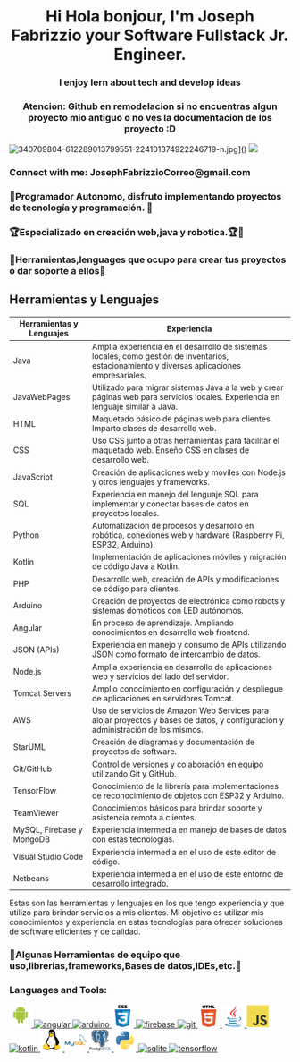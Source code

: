 

<h1 align="center">Hi Hola bonjour, I'm Joseph Fabrizzio your Software Fullstack Jr. Engineer.</h1>
<h3 align="center">I enjoy lern about tech and develop ideas</h3>
<h3 align="center">Atencion:  Github en remodelacion si no encuentras algun proyecto mio antiguo o no ves la documentacion de los proyecto :D</h3>


![340709804-612289013799551-224101374922246719-n.jpg](https://i.postimg.cc/ryPTNrkj/340709804-612289013799551-224101374922246719-n.jpg)]()
 <img src=“https://i.postimg.cc/ryPTNrkj/340709804-612289013799551-224101374922246719-n.jpg”> 
<h3 align="left">Connect with me: JosephFabrizzioCorreo@gmail.com</h3>

### 🤖Programador Autonomo, disfruto implementando proyectos de tecnología y programación. 🤖 

### 🏆Especializado en creación web,java y robotica.🏆👋

### 🤖Herramientas,lenguages que ocupo para crear tus proyectos o dar soporte a ellos🤖
## Herramientas y Lenguajes

| Herramientas y Lenguajes | Experiencia |
|-------------------------|-------------|
| Java                    | Amplia experiencia en el desarrollo de sistemas locales, como gestión de inventarios, estacionamiento y diversas aplicaciones empresariales. |
| JavaWebPages            | Utilizado para migrar sistemas Java a la web y crear páginas web para servicios locales. Experiencia en lenguaje similar a Java. |
| HTML                    | Maquetado básico de páginas web para clientes. Imparto clases de desarrollo web. |
| CSS                     | Uso CSS junto a otras herramientas para facilitar el maquetado web. Enseño CSS en clases de desarrollo web. |
| JavaScript              | Creación de aplicaciones web y móviles con Node.js y otros lenguajes y frameworks. |
| SQL                     | Experiencia en manejo del lenguaje SQL para implementar y conectar bases de datos en proyectos locales. |
| Python                  | Automatización de procesos y desarrollo en robótica, conexiones web y hardware (Raspberry Pi, ESP32, Arduino). |
| Kotlin                  | Implementación de aplicaciones móviles y migración de código Java a Kotlin. |
| PHP                     | Desarrollo web, creación de APIs y modificaciones de código para clientes. |
| Arduino                 | Creación de proyectos de electrónica como robots y sistemas domóticos con LED autónomos. |
| Angular                 | En proceso de aprendizaje. Ampliando conocimientos en desarrollo web frontend. |
| JSON (APIs)             | Experiencia en manejo y consumo de APIs utilizando JSON como formato de intercambio de datos. |
| Node.js                 | Amplia experiencia en desarrollo de aplicaciones web y servicios del lado del servidor. |
| Tomcat Servers          | Amplio conocimiento en configuración y despliegue de aplicaciones en servidores Tomcat. |
| AWS                     | Uso de servicios de Amazon Web Services para alojar proyectos y bases de datos, y configuración y administración de los mismos. |
| StarUML                 | Creación de diagramas y documentación de proyectos de software. |
| Git/GitHub              | Control de versiones y colaboración en equipo utilizando Git y GitHub. |
| TensorFlow             | Conocimiento de la librería para implementaciones de reconocimiento de objetos con ESP32 y Arduino. |
| TeamViewer              | Conocimientos básicos para brindar soporte y asistencia remota a clientes. |
| MySQL, Firebase y MongoDB | Experiencia intermedia en manejo de bases de datos con estas tecnologías. |
| Visual Studio Code      | Experiencia intermedia en el uso de este editor de código. |
| Netbeans                | Experiencia intermedia en el uso de este entorno de desarrollo integrado. |

Estas son las herramientas y lenguajes en los que tengo experiencia y que utilizo para brindar servicios a mis clientes. Mi objetivo es utilizar mis conocimientos y experiencia en estas tecnologías para ofrecer soluciones de software eficientes y de calidad.


 ### 🤖Algunas Herramientas de equipo que uso,librerias,frameworks,Bases de datos,IDEs,etc.🤖
 
<h3 align="left">Languages and Tools:</h3>
<p align="left"> <a href="https://developer.android.com" target="_blank" rel="noreferrer"> <img src="https://raw.githubusercontent.com/devicons/devicon/master/icons/android/android-original-wordmark.svg" alt="android" width="40" height="40"/> </a> <a href="https://angular.io" target="_blank" rel="noreferrer"> <img src="https://angular.io/assets/images/logos/angular/angular.svg" alt="angular" width="40" height="40"/> </a> <a href="https://www.arduino.cc/" target="_blank" rel="noreferrer"> <img src="https://cdn.worldvectorlogo.com/logos/arduino-1.svg" alt="arduino" width="40" height="40"/> </a> <a href="https://www.w3schools.com/css/" target="_blank" rel="noreferrer"> <img src="https://raw.githubusercontent.com/devicons/devicon/master/icons/css3/css3-original-wordmark.svg" alt="css3" width="40" height="40"/> </a> <a href="https://firebase.google.com/" target="_blank" rel="noreferrer"> <img src="https://www.vectorlogo.zone/logos/firebase/firebase-icon.svg" alt="firebase" width="40" height="40"/> </a> <a href="https://git-scm.com/" target="_blank" rel="noreferrer"> <img src="https://www.vectorlogo.zone/logos/git-scm/git-scm-icon.svg" alt="git" width="40" height="40"/> </a> <a href="https://www.w3.org/html/" target="_blank" rel="noreferrer"> <img src="https://raw.githubusercontent.com/devicons/devicon/master/icons/html5/html5-original-wordmark.svg" alt="html5" width="40" height="40"/> </a> <a href="https://www.java.com" target="_blank" rel="noreferrer"> <img src="https://raw.githubusercontent.com/devicons/devicon/master/icons/java/java-original.svg" alt="java" width="40" height="40"/> </a> <a href="https://developer.mozilla.org/en-US/docs/Web/JavaScript" target="_blank" rel="noreferrer"> <img src="https://raw.githubusercontent.com/devicons/devicon/master/icons/javascript/javascript-original.svg" alt="javascript" width="40" height="40"/> </a> <a href="https://kotlinlang.org" target="_blank" rel="noreferrer"> <img src="https://www.vectorlogo.zone/logos/kotlinlang/kotlinlang-icon.svg" alt="kotlin" width="40" height="40"/> </a> <a href="https://www.linux.org/" target="_blank" rel="noreferrer"> <img src="https://raw.githubusercontent.com/devicons/devicon/master/icons/linux/linux-original.svg" alt="linux" width="40" height="40"/> </a> <a href="https://www.mysql.com/" target="_blank" rel="noreferrer"> <img src="https://raw.githubusercontent.com/devicons/devicon/master/icons/mysql/mysql-original-wordmark.svg" alt="mysql" width="40" height="40"/> </a> <a href="https://www.postgresql.org" target="_blank" rel="noreferrer"> <img src="https://raw.githubusercontent.com/devicons/devicon/master/icons/postgresql/postgresql-original-wordmark.svg" alt="postgresql" width="40" height="40"/> </a> <a href="https://www.python.org" target="_blank" rel="noreferrer"> <img src="https://raw.githubusercontent.com/devicons/devicon/master/icons/python/python-original.svg" alt="python" width="40" height="40"/> </a> <a href="https://www.sqlite.org/" target="_blank" rel="noreferrer"> <img src="https://www.vectorlogo.zone/logos/sqlite/sqlite-icon.svg" alt="sqlite" width="40" height="40"/> </a> <a href="https://www.tensorflow.org" target="_blank" rel="noreferrer"> <img src="https://www.vectorlogo.zone/logos/tensorflow/tensorflow-icon.svg" alt="tensorflow" width="40" height="40"/> </a> </p>
<!--
**JFabrizzio5/JFabrizzio5** is a ✨ _special_ ✨ repository because its `README.md` (this file) appears on your GitHub profile.

Here are some ideas to get you started:

- 🔭 I’m currently working on ...
- 🌱 I’m currently learning ...
- 👯 I’m looking to collaborate on ...
- 🤔 I’m looking for help with ...
- 💬 Ask me about ...
- 📫 How to reach me: ...
- 😄 Pronouns: ...
- ⚡ Fun fact: ...
-->


[![GitHub Streak](http://github-readme-streak-stats.herokuapp.com?user=JFabrizzio5&theme=radical&border_radius=20&locale=es&mode=weekly&card_width=500)](https://git.io/streak-stats)






  
